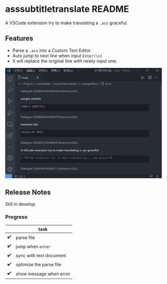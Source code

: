 # asssubtitletranslate README

A VSCode extension try to make translating a `.ass` graceful.

## Features
- Parse a `.ass` into a Custom Text Editor
- Auto jump to next line when input `Enter(\n)`
- It will replace the original line with newly input one.

![](./media/demo.gif)

## Release Notes

Still in develop.
### Progress
| |task
|-|-
✔️|parse file
✔️|jump when `enter`
✔️|sync with text document
✔️|optimize the parse file
✔️|show message when error